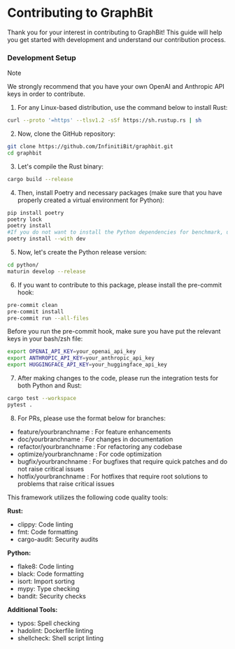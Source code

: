 # Contributing to GraphBit

Thank you for your interest in contributing to GraphBit! This guide will help you get started with development and understand our contribution process.

### Development Setup
>[!NOTE]
>We strongly recommend that you have your own OpenAI and Anthropic API keys in order to contribute.

1. For any Linux-based distribution, use the command below to install Rust:
```bash
curl --proto '=https' --tlsv1.2 -sSf https://sh.rustup.rs | sh
```
2. Now, clone the GitHub repository:
```bash
git clone https://github.com/InfinitiBit/graphbit.git
cd graphbit
```
3. Let's compile the Rust binary:
```bash
cargo build --release
```
4. Then, install Poetry and necessary packages (make sure that you have properly created a virtual environment for Python):
```bash
pip install poetry
poetry lock
poetry install
#If you do not want to install the Python dependencies for benchmark, use --with dev
poetry install --with dev
```
5. Now, let's create the Python release version:
```bash
cd python/
maturin develop --release
```
6. If you want to contribute to this package, please install the pre-commit hook:
```bash
pre-commit clean
pre-commit install
pre-commit run --all-files
```
Before you run the pre-commit hook, make sure you have put the relevant keys in your bash/zsh file:
```bash
export OPENAI_API_KEY=your_openai_api_key
export ANTHROPIC_API_KEY=your_anthropic_api_key
export HUGGINGFACE_API_KEY=your_huggingface_api_key
```
7. After making changes to the code, please run the integration tests for both Python and Rust:
```bash
cargo test --workspace
pytest .
```
8. For PRs, please use the format below for branches:

- feature/yourbranchname : For feature enhancements
- doc/yourbranchname : For changes in documentation
- refactor/yourbranchname : For refactoring any codebase
- optimize/yourbranchname : For code optimization
- bugfix/yourbranchname : For bugfixes that require quick patches and do not raise critical issues
- hotfix/yourbranchname : For hotfixes that require root solutions to problems that raise critical issues

This framework utilizes the following code quality tools:

**Rust:**
- clippy: Code linting
- fmt: Code formatting  
- cargo-audit: Security audits

**Python:**
- flake8: Code linting
- black: Code formatting
- isort: Import sorting
- mypy: Type checking
- bandit: Security checks

**Additional Tools:**
- typos: Spell checking
- hadolint: Dockerfile linting
- shellcheck: Shell script linting 

